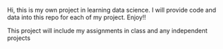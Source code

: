 Hi, this is my own project in learning data science. I will provide code and data into this repo for each of my project. Enjoy!!

This project will include my assignments in class and any independent projects
